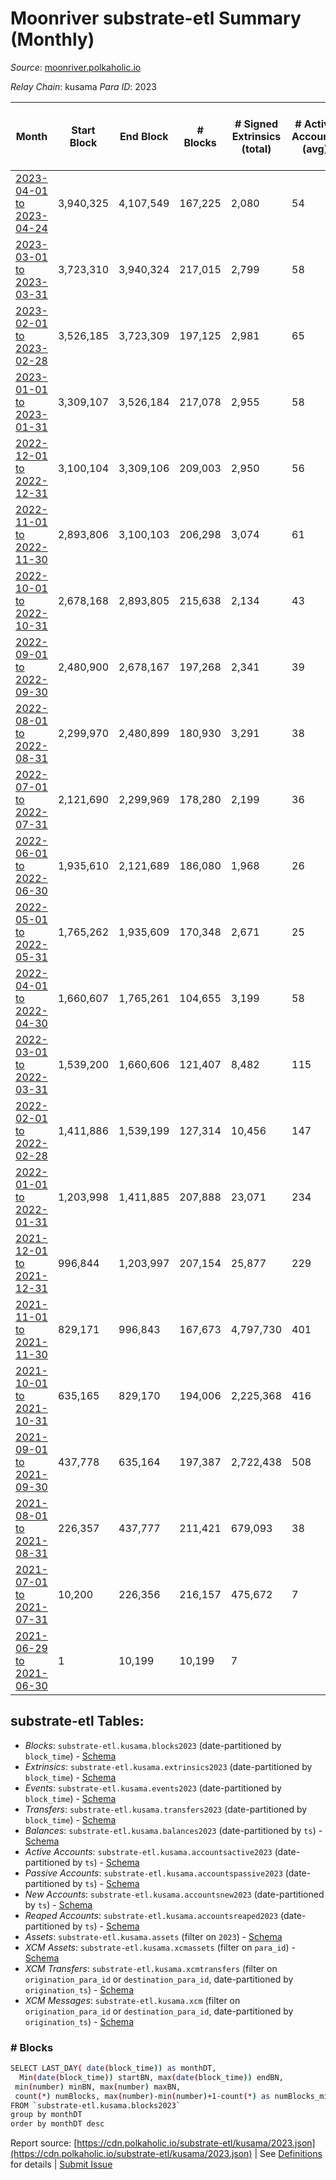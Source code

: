# Moonriver substrate-etl Summary (Monthly)

_Source_: [moonriver.polkaholic.io](https://moonriver.polkaholic.io)

*Relay Chain*: kusama
*Para ID*: 2023



| Month | Start Block | End Block | # Blocks | # Signed Extrinsics (total) | # Active Accounts (avg) | # Addresses with Balances (max) | Issues |
| ----- | ----------- | --------- | -------- | --------------------------- | ----------------------- | ------------------------------- | ------ |
| [2023-04-01 to 2023-04-24](/kusama/2023-moonriver/2023-04-30.md) | 3,940,325 | 4,107,549 | 167,225 | 2,080 | 54 | 249,377 | -   |   
| [2023-03-01 to 2023-03-31](/kusama/2023-moonriver/2023-03-31.md) | 3,723,310 | 3,940,324 | 217,015 | 2,799 | 58 | 248,137 | -   |   
| [2023-02-01 to 2023-02-28](/kusama/2023-moonriver/2023-02-28.md) | 3,526,185 | 3,723,309 | 197,125 | 2,981 | 65 | 246,250 | -   |   
| [2023-01-01 to 2023-01-31](/kusama/2023-moonriver/2023-01-31.md) | 3,309,107 | 3,526,184 | 217,078 | 2,955 | 58 | 243,921 | -   |   
| [2022-12-01 to 2022-12-31](/kusama/2023-moonriver/2022-12-31.md) | 3,100,104 | 3,309,106 | 209,003 | 2,950 | 56 | 242,066 | -   |   
| [2022-11-01 to 2022-11-30](/kusama/2023-moonriver/2022-11-30.md) | 2,893,806 | 3,100,103 | 206,298 | 3,074 | 61 | 239,597 | -   |   
| [2022-10-01 to 2022-10-31](/kusama/2023-moonriver/2022-10-31.md) | 2,678,168 | 2,893,805 | 215,638 | 2,134 | 43 | 235,142 | -   |   
| [2022-09-01 to 2022-09-30](/kusama/2023-moonriver/2022-09-30.md) | 2,480,900 | 2,678,167 | 197,268 | 2,341 | 39 | 232,360 | -   |   
| [2022-08-01 to 2022-08-31](/kusama/2023-moonriver/2022-08-31.md) | 2,299,970 | 2,480,899 | 180,930 | 3,291 | 38 | 229,165 | -   |   
| [2022-07-01 to 2022-07-31](/kusama/2023-moonriver/2022-07-31.md) | 2,121,690 | 2,299,969 | 178,280 | 2,199 | 36 | 227,409 | -   |   
| [2022-06-01 to 2022-06-30](/kusama/2023-moonriver/2022-06-30.md) | 1,935,610 | 2,121,689 | 186,080 | 1,968 | 26 | 223,240 | -   |   
| [2022-05-01 to 2022-05-31](/kusama/2023-moonriver/2022-05-31.md) | 1,765,262 | 1,935,609 | 170,348 | 2,671 | 25 | 215,464 | -   |   
| [2022-04-01 to 2022-04-30](/kusama/2023-moonriver/2022-04-30.md) | 1,660,607 | 1,765,261 | 104,655 | 3,199 | 58 | 207,345 | -   |   
| [2022-03-01 to 2022-03-31](/kusama/2023-moonriver/2022-03-31.md) | 1,539,200 | 1,660,606 | 121,407 | 8,482 | 115 | 200,509 | -   |   
| [2022-02-01 to 2022-02-28](/kusama/2023-moonriver/2022-02-28.md) | 1,411,886 | 1,539,199 | 127,314 | 10,456 | 147 | 188,882 | -   |   
| [2022-01-01 to 2022-01-31](/kusama/2023-moonriver/2022-01-31.md) | 1,203,998 | 1,411,885 | 207,888 | 23,071 | 234 | 181,984 | -   |   
| [2021-12-01 to 2021-12-31](/kusama/2023-moonriver/2021-12-31.md) | 996,844 | 1,203,997 | 207,154 | 25,877 | 229 | 156,047 | -   |   
| [2021-11-01 to 2021-11-30](/kusama/2023-moonriver/2021-11-30.md) | 829,171 | 996,843 | 167,673 | 4,797,730 | 401 | 125,110 | -   |   
| [2021-10-01 to 2021-10-31](/kusama/2023-moonriver/2021-10-31.md) | 635,165 | 829,170 | 194,006 | 2,225,368 | 416 | 61,281 | -   |   
| [2021-09-01 to 2021-09-30](/kusama/2023-moonriver/2021-09-30.md) | 437,778 | 635,164 | 197,387 | 2,722,438 | 508 | 46,904 | -   |   
| [2021-08-01 to 2021-08-31](/kusama/2023-moonriver/2021-08-31.md) | 226,357 | 437,777 | 211,421 | 679,093 | 38 | 8,506 | -   |   
| [2021-07-01 to 2021-07-31](/kusama/2023-moonriver/2021-07-31.md) | 10,200 | 226,356 | 216,157 | 475,672 | 7 | 120 | -   |   
| [2021-06-29 to 2021-06-30](/kusama/2023-moonriver/2021-06-30.md) | 1 | 10,199 | 10,199 | 7 |  | 61 | -   |   

## substrate-etl Tables:

* _Blocks_: `substrate-etl.kusama.blocks2023` (date-partitioned by `block_time`) - [Schema](/schema/balances.json)
* _Extrinsics_: `substrate-etl.kusama.extrinsics2023` (date-partitioned by `block_time`) - [Schema](/schema/extrinsics.json)
* _Events_: `substrate-etl.kusama.events2023` (date-partitioned by `block_time`) - [Schema](/schema/events.json)
* _Transfers_: `substrate-etl.kusama.transfers2023` (date-partitioned by `block_time`) - [Schema](/schema/transfers.json)
* _Balances_: `substrate-etl.kusama.balances2023` (date-partitioned by `ts`) - [Schema](/schema/balances.json)
* _Active Accounts_: `substrate-etl.kusama.accountsactive2023` (date-partitioned by `ts`) - [Schema](/schema/accountsactive.json)
* _Passive Accounts_: `substrate-etl.kusama.accountspassive2023` (date-partitioned by `ts`) - [Schema](/schema/accountspassive.json)
* _New Accounts_: `substrate-etl.kusama.accountsnew2023` (date-partitioned by `ts`) - [Schema](/schema/accountsnew.json)
* _Reaped Accounts_: `substrate-etl.kusama.accountsreaped2023` (date-partitioned by `ts`) - [Schema](/schema/accountsreaped.json)
* _Assets_: `substrate-etl.kusama.assets` (filter on `2023`) - [Schema](/schema/assets.json)
* _XCM Assets_: `substrate-etl.kusama.xcmassets` (filter on `para_id`) - [Schema](/schema/xcmassets.json)
* _XCM Transfers_: `substrate-etl.kusama.xcmtransfers` (filter on `origination_para_id` or `destination_para_id`, date-partitioned by `origination_ts`) - [Schema](/schema/xcmtransfers.json)
* _XCM Messages_: `substrate-etl.kusama.xcm` (filter on `origination_para_id` or `destination_para_id`, date-partitioned by `origination_ts`) - [Schema](/schema/xcm.json)

### # Blocks
```bash
SELECT LAST_DAY( date(block_time)) as monthDT,
  Min(date(block_time)) startBN, max(date(block_time)) endBN, 
 min(number) minBN, max(number) maxBN, 
 count(*) numBlocks, max(number)-min(number)+1-count(*) as numBlocks_missing 
FROM `substrate-etl.kusama.blocks2023` 
group by monthDT 
order by monthDT desc
```


Report source: [https://cdn.polkaholic.io/substrate-etl/kusama/2023.json](https://cdn.polkaholic.io/substrate-etl/kusama/2023.json) | See [Definitions](/DEFINITIONS.md) for details | [Submit Issue](https://github.com/colorfulnotion/substrate-etl/issues)
